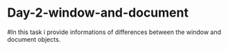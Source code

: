 # Day-2-window-and-document

#In this task i provide informations of differences between the window and document objects.
